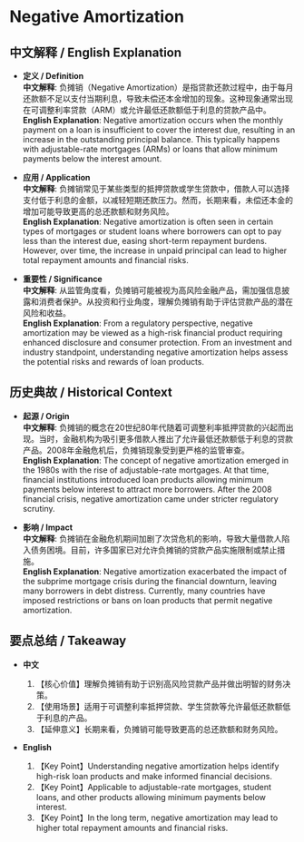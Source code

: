 # Negative Amortization

## 中文解释 / English Explanation

* **定义 / Definition**  
  **中文解释**: 负摊销（Negative Amortization）是指贷款还款过程中，由于每月还款额不足以支付当期利息，导致未偿还本金增加的现象。这种现象通常出现在可调整利率贷款（ARM）或允许最低还款额低于利息的贷款产品中。  
  **English Explanation**: Negative amortization occurs when the monthly payment on a loan is insufficient to cover the interest due, resulting in an increase in the outstanding principal balance. This typically happens with adjustable-rate mortgages (ARMs) or loans that allow minimum payments below the interest amount.

* **应用 / Application**  
  **中文解释**: 负摊销常见于某些类型的抵押贷款或学生贷款中，借款人可以选择支付低于利息的金额，以减轻短期还款压力。然而，长期来看，未偿还本金的增加可能导致更高的总还款额和财务风险。  
  **English Explanation**: Negative amortization is often seen in certain types of mortgages or student loans where borrowers can opt to pay less than the interest due, easing short-term repayment burdens. However, over time, the increase in unpaid principal can lead to higher total repayment amounts and financial risks.

* **重要性 / Significance**  
  **中文解释**: 从监管角度看，负摊销可能被视为高风险金融产品，需加强信息披露和消费者保护。从投资和行业角度，理解负摊销有助于评估贷款产品的潜在风险和收益。  
  **English Explanation**: From a regulatory perspective, negative amortization may be viewed as a high-risk financial product requiring enhanced disclosure and consumer protection. From an investment and industry standpoint, understanding negative amortization helps assess the potential risks and rewards of loan products.

## 历史典故 / Historical Context

* **起源 / Origin**  
  **中文解释**: 负摊销的概念在20世纪80年代随着可调整利率抵押贷款的兴起而出现。当时，金融机构为吸引更多借款人推出了允许最低还款额低于利息的贷款产品。2008年金融危机后，负摊销现象受到更严格的监管审查。  
  **English Explanation**: The concept of negative amortization emerged in the 1980s with the rise of adjustable-rate mortgages. At that time, financial institutions introduced loan products allowing minimum payments below interest to attract more borrowers. After the 2008 financial crisis, negative amortization came under stricter regulatory scrutiny.

* **影响 / Impact**  
  **中文解释**: 负摊销在金融危机期间加剧了次贷危机的影响，导致大量借款人陷入债务困境。目前，许多国家已对允许负摊销的贷款产品实施限制或禁止措施。  
  **English Explanation**: Negative amortization exacerbated the impact of the subprime mortgage crisis during the financial downturn, leaving many borrowers in debt distress. Currently, many countries have imposed restrictions or bans on loan products that permit negative amortization.

## 要点总结 / Takeaway

* **中文**  
  1. 【核心价值】理解负摊销有助于识别高风险贷款产品并做出明智的财务决策。
  2. 【使用场景】适用于可调整利率抵押贷款、学生贷款等允许最低还款额低于利息的产品。
  3. 【延伸意义】长期来看，负摊销可能导致更高的总还款额和财务风险。

* **English**  
  1. 【Key Point】Understanding negative amortization helps identify high-risk loan products and make informed financial decisions.
  2. 【Key Point】Applicable to adjustable-rate mortgages, student loans, and other products allowing minimum payments below interest.
  3. 【Key Point】In the long term, negative amortization may lead to higher total repayment amounts and financial risks.